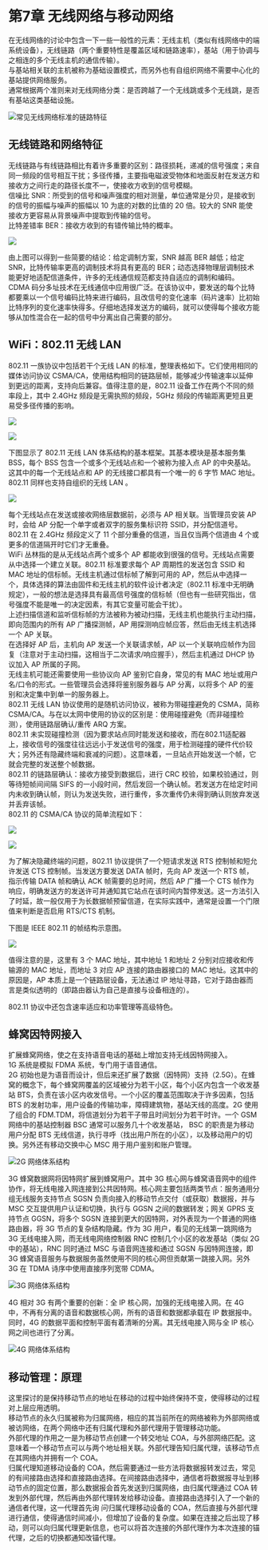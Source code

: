 # 第7章 无线网络与移动网络
在无线网络的讨论中包含一下一些一般性的元素：无线主机（类似有线网络中的端系统设备），无线链路（两个重要特性是覆盖区域和链路速率），基站（用于协调与之相连的多个无线主机的通信传输）。  
与基站相关联的主机被称为基础设置模式，而另外也有自组织网络不需要中心化的基站提供网络服务。  
通常根据两个准则来对无线网络分类：是否跨越了一个无线跳或多个无线跳，是否有基站这类基础设施。

![常见无线网络标准的链路特征](_v_images/20220815104907354_16519.png)

## 无线链路和网络特征
无线链路与有线链路相比有着许多重要的区别：路径损耗，递减的信号强度；来自同一频段的信号相互干扰；多径传播，主要指电磁波受物体和地面反射在发送方和接收方之间行走的路径长度不一，使接收方收到的信号模糊。  
信噪比 SNR：所受到的信号和噪声强度的相对测量，单位通常是分贝，是接收到的信号的振幅与噪声的振幅以 10 为底的对数的比值的 20 倍。较大的 SNR 能使接收方更容易从背景噪声中提取到传输的信号。  
比特差错率 BER：接收方收到的有错传输比特的概率。  

![](_v_images/20220815105022102_29196.png)

由上图可以得到一些简要的结论：给定调制方案，SNR 越高 BER 越低；给定 SNR，比特传输率更高的调制技术将具有更高的 BER；动态选择物理层调制技术能更好地适配信道条件，许多的无线通信规范都支持自适应的调制和编码。  
CDMA 码分多址技术在无线通信中应用很广泛。在该协议中，要发送的每个比特都要乘以一个信号编码比特来进行编码，且改信号的变化速率（码片速率）比初始比特序列的变化速率快得多。仔细地选择发送方的编码，就可以使得每个接收方能够从加性混合在一起的信号中分离出自己需要的部分。

## WiFi：802.11 无线 LAN
802.11 一族协议中包括若干个无线 LAN 的标准，整理表格如下。它们使用相同的媒体访问协议 CSMA/CA，使用结构相同的链路层帧，能够减少传输速率以延伸到更远的距离，支持向后兼容。值得注意的是，802.11 设备工作在两个不同的频率段上，其中 2.4GHz 频段是无需执照的频段，5GHz 频段的传输距离更短且更易受多径传播的影响。

![](_v_images/20220815110427820_7457.png)

![](_v_images/20220815110435095_15833.png)

下图显示了 802.11 无线 LAN 体系结构的基本框架。其基本模块是基本服务集 BSS，每个 BSS 包含一个或多个无线站点和一个被称为接入点 AP 的中央基站。这其中的每一个无线站点和 AP 的无线接口都具有一个唯一的 6 字节 MAC 地址。802.11 同样也支持自组织的无线 LAN 。

![](_v_images/20220815110617918_19513.png)

每个无线站点在发送或接收网络层数据前，必须与 AP 相关联。当管理员安装 AP 时，会给 AP 分配一个单字或者双字的服务集标识符 SSID，并分配信道号。802.11 在 2.4GHz 频段定义了 11 个部分重叠的信道，当且仅当两个信道由 4 个或更多的信道隔开时它们才无重叠。  
WiFi 丛林指的是从无线站点两个或多个 AP 都能收到很强的信号。无线站点需要从中选择一个建立关联。802.11 标准要求每个 AP 周期性的发送包含 SSID 和 MAC 地址的信标帧。无线主机通过信标帧了解到可用的 AP，然后从中选择一个，具体选择的算法由固件和无线主机的软件设计者决定（802.11 标准中无明确规定），一般的想法是选择具有最高信号强度的信标帧（但也有一些研究指出，信号强度不能是唯一的决定因素，有其它变量可能会干扰）。  
上述扫描信道和监听信标帧的方法被称为被动扫描，无线主机也能执行主动扫描，即向范围内的所有 AP 广播探测帧，AP 用探测响应帧应答，然后由无线主机选择一个 AP 关联。  
在选择好 AP 后，主机向 AP 发送一个关联请求帧，AP 以一个关联响应帧作为回复（注意对于主动扫描，这相当于二次请求/响应握手），然后主机通过 DHCP 协议加入 AP 所属的子网。  
无线主机可能还需要使用一些协议向 AP 鉴别它自身，常见的有 MAC 地址或用户名/口令的形式。一些管理员会选择将鉴别服务器与 AP 分离，以将多个 AP 的鉴别和决定集中到单一的服务器上。  
802.11 无线 LAN 协议使用的是随机访问协议，被称为带碰撞避免的 CSMA，简称 CSMA/CA。与在以太网中使用的协议的区别是：使用碰撞避免（而非碰撞检测），使用链路层确认/重传 ARQ 方案。  
802.11 未实现碰撞检测（因为要求站点同时能发送和接收，而在802.11适配器上，接收信号的强度往往远远小于发送信号的强度，用于检测碰撞的硬件代价较大；另外还有隐藏终端和衰减的问题）。这意味着，一旦站点开始发送一个帧，它就会完整的发送整个帧数据。  
802.11 的链路层确认：接收方接受到数据后，进行 CRC 校验，如果校验通过，则等待短帧间间隔 SIFS 的一小段时间，然后发回一个确认帧。若发送方在给定时间内未收到确认帧，则认为发送失败，进行重传，多次重传仍未得到确认则放弃发送并丢弃该帧。  
802.11 的 CSMA/CA 协议的简单流程如下：

![](_v_images/20220815153710370_24557.png)

![](_v_images/20220815153723064_30469.png)

为了解决隐藏终端的问题，802.11 协议提供了一个短请求发送 RTS 控制帧和短允许发送 CTS 控制帧。当发送方要发送 DATA 帧时，先向 AP 发送一个 RTS 帧，指示传输 DATA 帧和确认 ACK 帧需要的总时间，然后 AP 广播一个 CTS 帧作为响应，明确发送方的发送许可并通知其它站点在该时间内暂停发送。这一方法引入了时延，故一般仅用于为长数据帧预留信道，在实际实践中，通常是设置一个门限值来判断是否启用 RTS/CTS 机制。

下图是 IEEE 802.11 的帧结构示意图。

![](_v_images/20220815154615204_20241.png)

值得注意的是，这里有 3 个 MAC 地址，其中地址 1 和地址 2 分别对应接收和传输源的 MAC 地址，而地址 3 对应 AP 连接的路由器接口的 MAC 地址。这其中的原因是，AP 本质上是一个链路层设备，无法通过 IP 地址寻路，它对于路由器而言是类似透明的（即路由器认为自己是直接与设备相连的）。

802.11 协议中还包含速率适应和功率管理等高级特色。

## 蜂窝因特网接入
扩展蜂窝网络，使之在支持语音电话的基础上增加支持无线因特网接入。  
1G 系统是模拟 FDMA 系统，专门用于语音通信。  
2G 初始也是为语音而设计，但后来还扩展了数据（因特网）支持（2.5G）。在蜂窝的概念下，每个蜂窝网覆盖的区域被分为若干小区，每个小区内包含一个收发基站 BTS，负责在该小区内收发信号。一个小区的覆盖范围取决于许多因素，包括 BTS 的发射功率，用户设备的传输功率，障碍建筑物，基站天线的高度。2G 使用了组合的 FDM.TDM，将信道划分为若干子带且时间划分为若干时许。一个 GSM 网络中的基站控制器 BSC 通常可以服务几十个收发基站， BSC 的职责是为移动用户分配 BTS 无线信道，执行寻呼（找出用户所在的小区），以及移动用户的切换。另外还有移动交换中心 MSC 用于用户鉴别和账户管理。

![2G 网络体系结构](_v_images/20220816150411082_11108.png)

3G 蜂窝数据网将因特网扩展到蜂窝用户。其中 3G 核心网与蜂窝语音网中的组件协作，将无线电接入网连接到公共因特网。核心网主要包括两类节点：服务通用分组无线服务支持节点 SGSN 负责向接入的移动节点交付（或获取）数据报，并与 MSC 交互提供用户认证和切换，执行与 GGSN 之间的数据转发；网关 GPRS 支持节点 GGSN，将多个 SGSN 连接到更大的因特网，对外表现为一个普通的网络路由器，将 3G 节点的复杂结构隐藏。作为 3G 用户，看见的无线第一跳网络为 3G 无线电接入网，而无线电网络控制器 RNC 控制几个小区的收发基站（类似 2G 中的基站），RNC 同时通过 MSC 与语音网连接和通过 SGSN 与因特网连接，即 3G 蜂窝语音服务与数据服务虽然使用不同的核心网但贡献第一跳接入网。另外 3G 在 TDMA 诗序中使用直接序列宽带 CDMA。

![3G 网络体系结构](_v_images/20220816151308853_5871.png)

4G 相对 3G 有两个重要的创新：全 IP 核心网，加强的无线电接入网。在 4G 中，不再有分离的语音和数据核心网，所有的语音和数据都承载在 IP 数据报中。同时，4G 的数据平面和控制平面有着清晰的分离。其无线电接入网与全 IP 核心网之间也进行了分离。

![4G 网络体系结构](_v_images/20220816162520079_26320.png)

## 移动管理：原理
这里探讨的是保持移动节点的地址在移动的过程中始终保持不变，使得移动的过程对上层应用透明。  
移动节点的永久归属被称为归属网络，相应的其当前所在的网络被称为外部网络或被访网络，在两个网络中还有归属代理和外部代理用于管理移动功能。  
外部代理的作用之一是为移动节点创建一个转交地址 COA，与外部网络匹配。这意味着一个移动节点可以与两个地址相关联。外部代理告知归属代理，该移动节点在其网络内并拥有一个 COA。  
归属代理知道移动设备的 COA，然后需要通过一些方法将数据报转发过去，常见的有间接路由选择和直接路由选择。在间接路由选择中，通信者将数据报寻址到移动节点的固定位置，那么数据报会首先发送到归属网络，由归属代理通过 COA 转发到外部代理，然后再由外部代理转发给移动设备。直接路由选择引入了一个新的通信者代理，这一代理首先询                                                                                                                                                                                                                                                                                                                                                                                                                                                                                                                                                                                  问归属代理移动设备的 COA，然后直接与外部代理进行通信，使得通信时间减小，但增加了设备的复杂度。如果在连接之后出现了移动，则可以向归属代理更新信息，也可以将首次连接的外部代理作为本次连接的锚代理，之后的切换都通知改锚代理。
